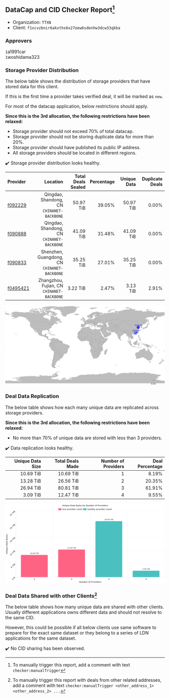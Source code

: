 ## DataCap and CID Checker Report[^1]
 - Organization: `TTXN`
 - Client: `f1xcvzbnir6akxths6x27oew6sdenhw3dcw33qkba`
### Approvers
`1`a1991car<br/>`1`woshidama323


### Storage Provider Distribution
The below table shows the distribution of storage providers that have stored data for this client.

If this is the first time a provider takes verified deal, it will be marked as `new`.

For most of the datacap application, below restrictions should apply.

**Since this is the 3rd allocation, the following restrictions have been relaxed:**
 - Storage provider should not exceed 70% of total datacap.
 - Storage provider should not be storing duplicate data for more than 20%.
 - Storage provider should have published its public IP address.
 - All storage providers should be located in different regions.

✔️ Storage provider distribution looks healthy.

| Provider                                            |                                        Location | Total Deals Sealed | Percentage | Unique Data | Duplicate Deals |
| :-------------------------------------------------- | ----------------------------------------------: | -----------------: | ---------: | ----------: | --------------: |
| [f092229](https://filfox.info/en/address/f092229)   |   Qingdao, Shandong, CN<br/>`CHINANET-BACKBONE` |          50.97 TiB |     39.05% |   50.97 TiB |           0.00% |
| [f090888](https://filfox.info/en/address/f090888)   |   Qingdao, Shandong, CN<br/>`CHINANET-BACKBONE` |          41.09 TiB |     31.48% |   41.09 TiB |           0.00% |
| [f090833](https://filfox.info/en/address/f090833)   | Shenzhen, Guangdong, CN<br/>`CHINANET-BACKBONE` |          35.25 TiB |     27.01% |   35.25 TiB |           0.00% |
| [f0495421](https://filfox.info/en/address/f0495421) |   Zhangzhou, Fujian, CN<br/>`CHINANET-BACKBONE` |           3.22 TiB |      2.47% |    3.13 TiB |           2.91% |

<img src="https://raw.githubusercontent.com/data-preservation-programs/filplus-checker-assets/main/filecoin-project/filecoin-plus-large-datasets/issues/2224/1699960112462.png"/>

### Deal Data Replication
The below table shows how each many unique data are replicated across storage providers.


**Since this is the 3rd allocation, the following restrictions have been relaxed:**
- No more than 70% of unique data are stored with less than 3 providers.

✔️ Data replication looks healthy.

| Unique Data Size | Total Deals Made | Number of Providers | Deal Percentage |
| ---------------: | ---------------: | ------------------: | --------------: |
|        10.69 TiB |        10.69 TiB |                   1 |           8.19% |
|        13.28 TiB |        26.56 TiB |                   2 |          20.35% |
|        26.94 TiB |        80.81 TiB |                   3 |          61.91% |
|         3.09 TiB |        12.47 TiB |                   4 |           9.55% |

<img src="https://raw.githubusercontent.com/data-preservation-programs/filplus-checker-assets/main/filecoin-project/filecoin-plus-large-datasets/issues/2224/1699960113521.png"/>

### Deal Data Shared with other Clients[^3]
The below table shows how many unique data are shared with other clients.
Usually different applications owns different data and should not resolve to the same CID.

However, this could be possible if all below clients use same software to prepare for the exact same dataset or they belong to a series of LDN applications for the same dataset.

✔️ No CID sharing has been observed.

[^1]: To manually trigger this report, add a comment with text `checker:manualTrigger`

[^2]: Deals from those addresses are combined into this report as they are specified with `checker:manualTrigger`

[^3]: To manually trigger this report with deals from other related addresses, add a comment with text `checker:manualTrigger <other_address_1> <other_address_2> ...`
